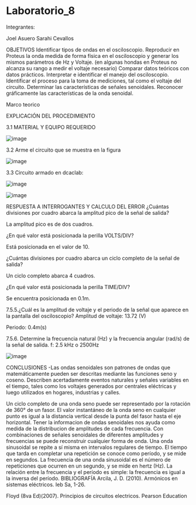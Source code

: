 # Laboratorio_8
Integrantes:

Joel Asuero
Sarahi Cevallos 

OBJETIVOS
Identificar tipos de ondas en el osciloscopio.
Reproducir en Proteus la onda medida de forma física en el osciloscopio y generar los mismos parámetros de Hz y Voltaje. (en algunas hondas en Proteus no alcanza su rango a medir el voltaje necesario)
Comparar datos teóricos con datos prácticos.
Interpretar e identificar el manejo del osciloscopio.
Identificar el proceso para la toma de mediciones, tal como el voltaje del circuito.
Determinar las características de señales senoidales.
Reconocer gráficamente las características de la onda senoidal.

Marco teorico 

EXPLICACIÓN DEL PROCEDIMIENTO

3.1 MATERIAL Y EQUIPO REQUERIDO

![image](https://user-images.githubusercontent.com/116674536/219433594-3d392b89-1a35-4ee8-a51d-36c0db129f2a.png)

3.2 Arme el circuito que se muestra en la figura

![image](https://user-images.githubusercontent.com/116674536/219433653-21650f6c-d747-49d9-a64d-3841259a5b9b.png)

3.3 Circuito armado en dcaclab:

![image](https://user-images.githubusercontent.com/116674536/219434083-7bb46ecc-c913-435e-8c3e-f96f02cfab0a.png)

![image](https://user-images.githubusercontent.com/116674536/219434322-2d4ae21c-fa05-4316-8fc9-c079db037dc4.png)

RESPUESTA A INTERROGANTES Y CALCULO DEL ERROR
¿Cuántas divisiones por cuadro abarca la amplitud pico de la señal de salida?

La amplitud pico es de dos cuadros.

¿En qué valor está posicionada la perilla VOLTS/DIV?

Está posicionada en el valor de 10.

¿Cuántas divisiones por cuadro abarca un ciclo completo de la señal de salida?

Un ciclo completo abarca 4 cuadros.

¿En qué valor está posicionada la perilla TIME/DIV?

Se encuentra posicionada en 0.1m.

7.5.5.¿Cuál es la amplitud de voltaje y el periodo de la señal que aparece en la pantalla del osciloscopio? Amplitud de voltaje: 13.72 (V)

Periodo: 0.4m(s)

7.5.6. Determine la frecuencia natural (Hz) y la frecuencia angular (rad/s) de la señal de salida. f: 2.5 kHz o 2500Hz

![image](https://user-images.githubusercontent.com/116674536/219434393-8ff99df9-d1e6-4204-b9dc-0f303b21603c.png)


CONCLUSIONES
-Las ondas senoidales son patrones de ondas que matemáticamente pueden ser descritas mediante las funciones seno y coseno. Describen acertadamente eventos naturales y señales variables en el tiempo, tales como los voltajes generados por centrales eléctricas y luego utilizados en hogares, industrias y calles.

Un ciclo completo de una onda seno puede ser representado por la rotación de 360° de un fasor.
El valor instantáneo de la onda seno en cualquier punto es igual a la distancia vertical desde la punta del fasor hasta el eje horizontal.
Tener la informacion de ondas senoidales nos ayuda como medida de la distribucion de amplitudes de cada frecuencia.
Con combinaciones de señales senoidales de diferentes amplitudes y frecuencias se puede reconstruir cualquier forma de onda.
Una onda sinusoidal se repite a sí misma en intervalos regulares de tiempo.
El tiempo que tarda en completar una repetición se conoce como período, y se mide en segundos.
La frecuencia de una onda sinusoidal es el número de repeticiones que ocurren en un segundo, y se mide en hertz (Hz).
La relación entre la frecuencia y el período es simple: la frecuencia es igual a la inversa del período.
BIBLIOGRAFÍA
Arcila, J. D. (2010). Armónicos en sistemas eléctricos. Ieb Sa, 1-26.

Floyd (8va Ed)(2007). Principios de circuitos electricos. Pearson Education
